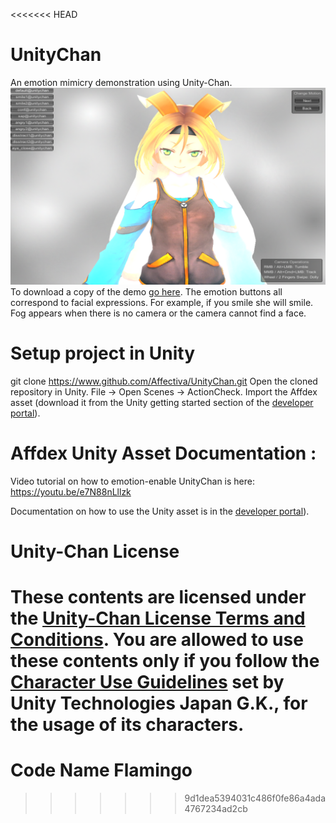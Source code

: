 <<<<<<< HEAD
# UnityChan
An emotion mimicry demonstration using Unity-Chan. 
[!["UnityChan Surrounded by Fog"](Fog.png)](http://www.youtube.com/watch?v=MZCNWWyHa98 "Affectiva's Plugin for Unity Allows Game Avatar to Mirror Player's Emotions")
To download a copy of the demo [go here](https://drive.google.com/a/affectiva.com/folderview?id=0B968NDUjJFMRY2s5Wk1abEhndWc&usp=sharing).  The emotion buttons all correspond to facial expressions.  For example, if you smile she will smile.  Fog appears when there is no camera or the camera cannot find a face.

# Setup project in Unity
git clone https://www.github.com/Affectiva/UnityChan.git 
Open the cloned repository in Unity. File -> Open Scenes -> ActionCheck. Import the Affdex asset (download it from the Unity getting started section of the [developer portal](http://developer.affectiva.com/)).

# Affdex Unity Asset Documentation :
Video tutorial on how to emotion-enable UnityChan is here:
https://youtu.be/e7N88nLllzk

Documentation on how to use the Unity asset is in the [developer portal](http://developer.affectiva.com/)).

# Unity-Chan License
These contents are licensed under the [Unity-Chan License Terms and Conditions](http://unity-chan.com/download/license_en.html). You are allowed to use these contents only if you follow the [Character Use Guidelines](http://unity-chan.com/download/guideline_en.html) set by Unity Technologies Japan G.K., for the usage of its characters.
=======
# Code Name Flamingo
>>>>>>> 9d1dea5394031c486f0fe86a4ada4767234ad2cb

